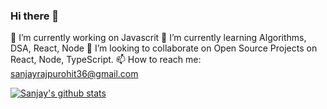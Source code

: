 ### Hi there 👋

<!--
**sanjayrajpurohit36/sanjayrajpurohit36** is a ✨ _special_ ✨ repository because its `README.md` (this file) appears on your GitHub profile.

Here are some ideas to get you started:
-->

🔭 I’m currently working on Javascrit
🌱 I’m currently learning Algorithms, DSA, React, Node
👯 I’m looking to collaborate on Open Source Projects on React, Node, TypeScript.
📫 How to reach me: sanjayrajpurohit36@gmail.com

[![Sanjay's github stats](https://github-readme-stats.vercel.app/api?username=sanjayrajpurohit36)](https://github.com/sanjayrajpurohit36/github-readme-stats)
